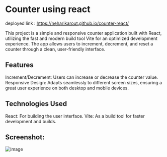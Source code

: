 # Counter using react
deployed link : https://neharikarout.github.io/counter-react/

This project is a simple and responsive counter application built with React, utilizing the fast and modern build tool Vite for an optimized development experience. The app allows users to increment, decrement, and reset a counter through a clean, user-friendly interface.

## Features
Increment/Decrement: Users can increase or decrease the counter value.
Responsive Design: Adapts seamlessly to different screen sizes, ensuring a great user experience 
on both desktop and mobile devices.

## Technologies Used
React: For building the user interface.
Vite: As a build tool for faster development and builds.

## Screenshot:
![image](https://github.com/neharikarout/counter-react/assets/144371961/03ad28d0-cb48-4958-8136-a5fa13218360)



